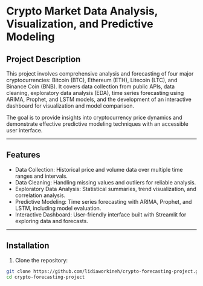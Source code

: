 # Crypto Market Data Analysis, Visualization, and Predictive Modeling

## Project Description

This project involves comprehensive analysis and forecasting of four major cryptocurrencies: Bitcoin (BTC), Ethereum (ETH), Litecoin (LTC), and Binance Coin (BNB). It covers data collection from public APIs, data cleaning, exploratory data analysis (EDA), time series forecasting using ARIMA, Prophet, and LSTM models, and the development of an interactive dashboard for visualization and model comparison.

The goal is to provide insights into cryptocurrency price dynamics and demonstrate effective predictive modeling techniques with an accessible user interface.

---

## Features

- Data Collection: Historical price and volume data over multiple time ranges and intervals.
- Data Cleaning: Handling missing values and outliers for reliable analysis.
- Exploratory Data Analysis: Statistical summaries, trend visualization, and correlation analysis.
- Predictive Modeling: Time series forecasting with ARIMA, Prophet, and LSTM, including model evaluation.
- Interactive Dashboard: User-friendly interface built with Streamlit for exploring data and forecasts.

---

## Installation

1. Clone the repository:

```bash
git clone https://github.com/lidiaworkineh/crypto-forecasting-project.git
cd crypto-forecasting-project